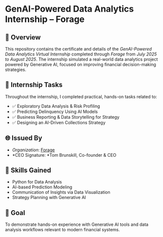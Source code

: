 # GenAI-Powered Data Analytics Internship – Forage

## 📄 Overview
This repository contains the certificate and details of the *GenAI-Powered Data Analytics Virtual Internship* completed through *Forage* from *July 2025 to August 2025*.
The internship simulated a real-world data analytics project powered by Generative AI, focused on improving financial decision-making strategies.

## 🔧 Internship Tasks
Throughout the internship, I completed practical, hands-on tasks related to:

- ✅ Exploratory Data Analysis & Risk Profiling  
- ✅ Predicting Delinquency Using AI Models  
- ✅ Business Reporting & Data Storytelling for Strategy  
- ✅ Designing an AI-Driven Collections Strategy  

## 🌐 Issued By
- *Organization*: [Forage](https://www.theforage.com)  
- *CEO Signature: *Tom Brunskill, Co-founder & CEO

## 📌 Skills Gained
- Python for Data Analysis  
- AI-based Prediction Modeling  
- Communication of Insights via Data Visualization  
- Strategy Planning with Generative AI  

## 🚀 Goal
To demonstrate hands-on experience with Generative AI tools and data analysis workflows relevant to modern financial systems.

